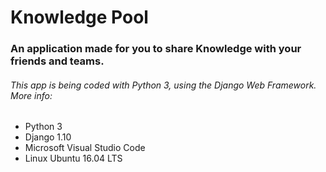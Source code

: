 # Knowledge Pool

### An application made for you to share Knowledge with your friends and teams.

###### This app is being coded with Python 3, using the Django Web Framework. More info:
* Python 3
* Django 1.10
* Microsoft Visual Studio Code
* Linux Ubuntu 16.04 LTS 